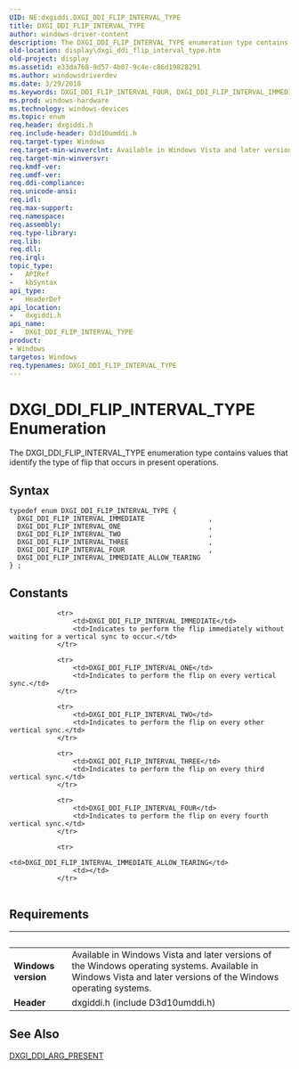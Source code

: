 ```yaml
---
UID: NE:dxgiddi.DXGI_DDI_FLIP_INTERVAL_TYPE
title: DXGI_DDI_FLIP_INTERVAL_TYPE
author: windows-driver-content
description: The DXGI_DDI_FLIP_INTERVAL_TYPE enumeration type contains values that identify the type of flip that occurs in present operations.
old-location: display\dxgi_ddi_flip_interval_type.htm
old-project: display
ms.assetid: e33da768-9d57-4b07-9c4e-c86d19828291
ms.author: windowsdriverdev
ms.date: 3/29/2018
ms.keywords: DXGI_DDI_FLIP_INTERVAL_FOUR, DXGI_DDI_FLIP_INTERVAL_IMMEDIATE, DXGI_DDI_FLIP_INTERVAL_ONE, DXGI_DDI_FLIP_INTERVAL_THREE, DXGI_DDI_FLIP_INTERVAL_TWO, DXGI_DDI_FLIP_INTERVAL_TYPE, DXGI_DDI_FLIP_INTERVAL_TYPE enumeration [Display Devices], UMDisplayDriver_Dx10param_Structs_65a96d1c-4c37-4fdd-b79e-2a90559db67d.xml, display.dxgi_ddi_flip_interval_type, dxgiddi/DXGI_DDI_FLIP_INTERVAL_FOUR, dxgiddi/DXGI_DDI_FLIP_INTERVAL_IMMEDIATE, dxgiddi/DXGI_DDI_FLIP_INTERVAL_ONE, dxgiddi/DXGI_DDI_FLIP_INTERVAL_THREE, dxgiddi/DXGI_DDI_FLIP_INTERVAL_TWO, dxgiddi/DXGI_DDI_FLIP_INTERVAL_TYPE
ms.prod: windows-hardware
ms.technology: windows-devices
ms.topic: enum
req.header: dxgiddi.h
req.include-header: D3d10umddi.h
req.target-type: Windows
req.target-min-winverclnt: Available in Windows Vista and later versions of the Windows operating systems.
req.target-min-winversvr: 
req.kmdf-ver: 
req.umdf-ver: 
req.ddi-compliance: 
req.unicode-ansi: 
req.idl: 
req.max-support: 
req.namespace: 
req.assembly: 
req.type-library: 
req.lib: 
req.dll: 
req.irql: 
topic_type:
-	APIRef
-	kbSyntax
api_type:
-	HeaderDef
api_location:
-	dxgiddi.h
api_name:
-	DXGI_DDI_FLIP_INTERVAL_TYPE
product:
- Windows
targetos: Windows
req.typenames: DXGI_DDI_FLIP_INTERVAL_TYPE
---
```


# DXGI_DDI_FLIP_INTERVAL_TYPE Enumeration
The DXGI_DDI_FLIP_INTERVAL_TYPE enumeration type contains values that identify the type of flip that occurs in present operations.

## Syntax
```
typedef enum DXGI_DDI_FLIP_INTERVAL_TYPE {
  DXGI_DDI_FLIP_INTERVAL_IMMEDIATE                ,
  DXGI_DDI_FLIP_INTERVAL_ONE                      ,
  DXGI_DDI_FLIP_INTERVAL_TWO                      ,
  DXGI_DDI_FLIP_INTERVAL_THREE                    ,
  DXGI_DDI_FLIP_INTERVAL_FOUR                     ,
  DXGI_DDI_FLIP_INTERVAL_IMMEDIATE_ALLOW_TEARING
} ;
```

## Constants

<table>
            
                <tr>
                    <td>DXGI_DDI_FLIP_INTERVAL_IMMEDIATE</td>
                    <td>Indicates to perform the flip immediately without waiting for a vertical sync to occur.</td>
                </tr>
            
                <tr>
                    <td>DXGI_DDI_FLIP_INTERVAL_ONE</td>
                    <td>Indicates to perform the flip on every vertical sync.</td>
                </tr>
            
                <tr>
                    <td>DXGI_DDI_FLIP_INTERVAL_TWO</td>
                    <td>Indicates to perform the flip on every other vertical sync.</td>
                </tr>
            
                <tr>
                    <td>DXGI_DDI_FLIP_INTERVAL_THREE</td>
                    <td>Indicates to perform the flip on every third vertical sync.</td>
                </tr>
            
                <tr>
                    <td>DXGI_DDI_FLIP_INTERVAL_FOUR</td>
                    <td>Indicates to perform the flip on every fourth vertical sync.</td>
                </tr>
            
                <tr>
                    <td>DXGI_DDI_FLIP_INTERVAL_IMMEDIATE_ALLOW_TEARING</td>
                    <td></td>
                </tr>
</table>


## Requirements
| &nbsp; | &nbsp; |
| ---- |:---- |
| **Windows version** | Available in Windows Vista and later versions of the Windows operating systems. Available in Windows Vista and later versions of the Windows operating systems. |
| **Header** | dxgiddi.h (include D3d10umddi.h) |

## See Also

<a href="https://msdn.microsoft.com/library/windows/hardware/ff557464">DXGI_DDI_ARG_PRESENT</a>